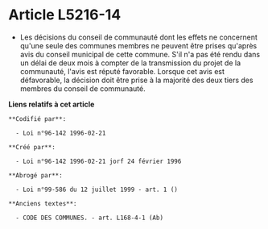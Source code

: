 # Article L5216-14

- Les décisions du conseil de communauté dont les effets ne concernent qu'une seule des communes membres ne peuvent être
prises qu'après avis du conseil municipal de cette commune. S'il n'a pas été rendu dans un délai de deux mois à compter de la
transmission du projet de la communauté, l'avis est réputé favorable. Lorsque cet avis est défavorable, la décision doit être
prise à la majorité des deux tiers des membres du conseil de communauté.

**Liens relatifs à cet article**

	**Codifié par**:

	  - Loi n°96-142 1996-02-21

	**Créé par**:

	  - Loi n°96-142 1996-02-21 jorf 24 février 1996

	**Abrogé par**:

	  - Loi n°99-586 du 12 juillet 1999 - art. 1 ()

	**Anciens textes**:

	  - CODE DES COMMUNES. - art. L168-4-1 (Ab)
